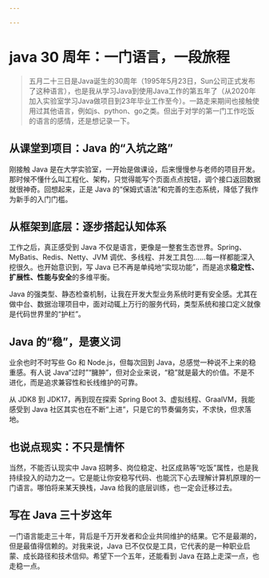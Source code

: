 ```yaml
---

---
```


# java 30 周年：一门语言，一段旅程

> 五月二十三日是Java诞生的30周年（1995年5月23日，Sun公司正式发布了这种语言），也是我从学习Java到使用Java工作的第五年了（从2020年加入实验室学习Java做项目到23年毕业工作至今）。一路走来期间也接触使用过其他语言，例如js、python、go之类。但出于对学的第一门工作吃饭的语言的感情，还是想记录一下。


## 从课堂到项目：Java 的“入坑之路”

刚接触 Java 是在大学实验室，一开始是做课设，后来慢慢参与老师的项目开发。那时候不懂什么叫工程化、架构，只觉得能写个页面点点按钮，调个接口返回数据就很神奇。回想起来，正是 Java 的“保姆式语法”和完善的生态系统，降低了我作为新手的入门门槛。

## 从框架到底层：逐步搭起认知体系

工作之后，真正感受到 Java 不仅是语言，更像是一整套生态世界。Spring、MyBatis、Redis、Netty、JVM 调优、多线程、并发工具包……每一样都能深入挖很久。也开始意识到，写 Java 已不再是单纯地“实现功能”，而是追求**稳定性、扩展性、性能与安全**的多维平衡。

Java 的强类型、静态检查机制，让我在开发大型业务系统时更有安全感。尤其在做中台、数据治理项目中，面对动辄上万行的服务代码，类型系统和接口定义就像是代码世界里的“护栏”。

## Java 的“稳”，是褒义词

业余也时不时写些 Go 和 Node.js，但每次回到 Java，总感觉一种说不上来的稳重感。有人说 Java“过时”“臃肿”，但对企业来说，“稳”就是最大的价值。不是不进化，而是追求兼容性和长线维护的可靠。

从 JDK8 到 JDK17，再到现在探索 Spring Boot 3、虚拟线程、GraalVM，我能感受到 Java 社区其实也在不断“上进”，只是它的节奏偏务实，不求快，但求落地。

## 也说点现实：不只是情怀

当然，不能否认现实中 Java 招聘多、岗位稳定、社区成熟等“吃饭”属性，也是我持续投入的动力之一。它是能让你安稳写代码、也能沉下心去理解计算机原理的一门语言。哪怕将来某天换栈，Java 给我的底层训练，也一定会迁移过去。

## 写在 Java 三十岁这年

一门语言能走三十年，背后是千万开发者和企业共同维护的结果。它不是最潮的，但是最值得信赖的。对我来说，Java 已不仅仅是工具，它代表的是一种职业启蒙、成长路径和技术信仰。希望下一个五年，还能看到 Java 在路上走深一点，也走稳一点。
